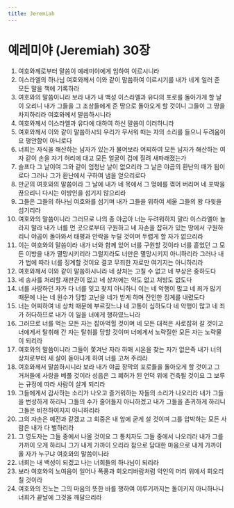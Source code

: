 ```yaml
---
title: Jeremiah
---
```


# 예레미야 (Jeremiah) 30장
1. 여호와께로부터 말씀이 예레미야에게 임하여 이르시니라
1. 이스라엘의 하나님 여호와께서 이와 같이 말씀하여 이르시기를 내가 네게 일러 준 모든 말을 책에 기록하라
1. 여호와의 말씀이니라 보라 내가 내 백성 이스라엘과 유다의 포로를 돌아가게 할 날이 오리니 내가 그들을 그 조상들에게 준 땅으로 돌아오게 할 것이니 그들이 그 땅을 차지하리라 여호와께서 말씀하시니라
1. 여호와께서 이스라엘과 유다에 대하여 하신 말씀이 이러하니라
1. 여호와께서 이와 같이 말씀하시되 우리가 무서워 떠는 자의 소리를 들으니 두려움이요 평안함이 아니로다
1. 너희는 자식을 해산하는 남자가 있는가 물어보라 어찌하여 모든 남자가 해산하는 여자 같이 손을 자기 허리에 대고 모든 얼굴이 겁에 질려 새파래졌는가
1. 슬프다 그 날이여 그와 같이 엄청난 날이 없으리라 그 날은 야곱의 환난의 때가 됨이로다 그러나 그가 환난에서 구하여 냄을 얻으리로다
1. 만군의 여호와의 말씀이라 그 날에 내가 네 목에서 그 멍에를 꺾어 버리며 네 포박을 끊으리니 다시는 이방인을 섬기지 않으리라
1. 그들은 그들의 하나님 여호와를 섬기며 내가 그들을 위하여 세울 그들의 왕 다윗을 섬기리라
1. 여호와의 말씀이니라 그러므로 나의 종 야곱아 너는 두려워하지 말라 이스라엘아 놀라지 말라 내가 너를 먼 곳으로부터 구원하고 네 자손을 잡혀가 있는 땅에서 구원하리니 야곱이 돌아와서 태평과 안락을 누릴 것이며 두렵게 할 자가 없으리라
1. 이는 여호와의 말씀이라 내가 너와 함께 있어 너를 구원할 것이라 너를 흩었던 그 모든 이방을 내가 멸망시키리라 그럴지라도 너만은 멸망시키지 아니하리라 그러나 내가 법에 따라 너를 징계할 것이요 결코 무죄한 자로만 여기지는 아니하리라
1. 여호와께서 이와 같이 말씀하시니라 네 상처는 고칠 수 없고 네 부상은 중하도다
1. 네 송사를 처리할 재판관이 없고 네 상처에는 약도 없고 처방도 없도다
1. 너를 사랑하던 자가 다 너를 잊고 찾지 아니하니 이는 네 악행이 많고 네 죄가 많기 때문에 나는 네 원수가 당할 고난을 네가 받게 하며 잔인한 징계를 내렸도다
1. 너는 어찌하여 네 상처 때문에 부르짖느냐 네 고통이 심하도다 네 악행이 많고 네 죄가 허다하므로 내가 이 일을 너에게 행하였느니라
1. 그러므로 너를 먹는 모든 자는 잡아먹힐 것이며 네 모든 대적은 사로잡혀 갈 것이고 너에게서 탈취해 간 자는 탈취를 당할 것이며 너에게서 노략질한 모든 자는 노략물이 되리라
1. 여호와의 말씀이니라 그들이 쫓겨난 자라 하매 시온을 찾는 자가 없은즉 내가 너의 상처로부터 새 살이 돋아나게 하여 너를 고쳐 주리라
1. 여호와께서 말씀하시니라 보라 내가 야곱 장막의 포로들을 돌아오게 할 것이고 그 거처들에 사랑을 베풀 것이라 성읍은 그 폐허가 된 언덕 위에 건축될 것이요 그 보루는 규정에 따라 사람이 살게 되리라
1. 그들에게서 감사하는 소리가 나오고 즐거워하는 자들의 소리가 나오리라 내가 그들을 번성하게 하리니 그들의 수가 줄어들지 아니하겠고 내가 그들을 존귀하게 하리니 그들은 비천하여지지 아니하리라
1. 그의 자손은 예전과 같겠고 그 회중은 내 앞에 굳게 설 것이며 그를 압박하는 모든 사람은 내가 다 벌하리라
1. 그 영도자는 그들 중에서 나올 것이요 그 통치자도 그들 중에서 나오리라 내가 그를 가까이 오게 하리니 그가 내게 가까이 오리라 참으로 담대한 마음으로 내게 가까이 올 자가 누구냐 여호와의 말씀이니라
1. 너희는 내 백성이 되겠고 나는 너희들의 하나님이 되리라
1. 보라 여호와의 노여움이 일어나 폭풍과 회오리바람처럼 악인의 머리 위에서 회오리칠 것이라
1. 여호와의 진노는 그의 마음의 뜻한 바를 행하여 이루기까지는 돌이키지 아니하나니 너희가 끝날에 그것을 깨달으리라